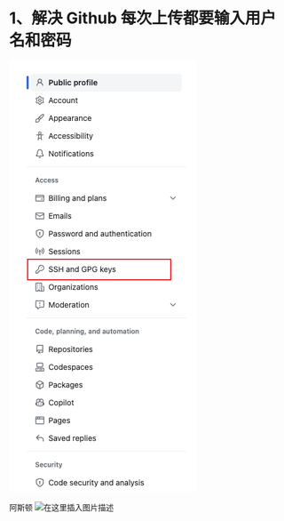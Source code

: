 # 1、解决 Github 每次上传都要输入用户名和密码

![图 1](github-ssh/git-ssh1.png)





阿斯顿
![在这里插入图片描述](https://img-blog.csdnimg.cn/0c0ebbf72b704b2b925db346f975f2e2.png#pic_center)